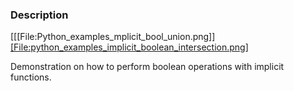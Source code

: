 ### Description
[[[File:Python_examples_mplicit_bool_union.png]] [[File:python_examples_implicit_boolean_intersection.png]]([File:Python_examples_implicit_boolean_difference.png]])

Demonstration on how to perform boolean operations with implicit functions.
